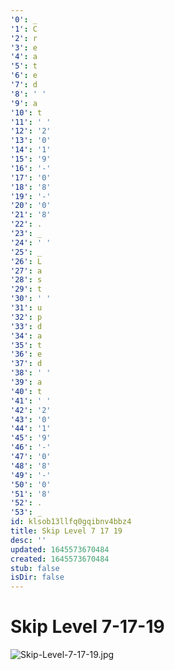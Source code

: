 ```yaml
---
'0': _
'1': C
'2': r
'3': e
'4': a
'5': t
'6': e
'7': d
'8': ' '
'9': a
'10': t
'11': ' '
'12': '2'
'13': '0'
'14': '1'
'15': '9'
'16': '-'
'17': '0'
'18': '8'
'19': '-'
'20': '0'
'21': '8'
'22': .
'23': _
'24': ' '
'25': _
'26': L
'27': a
'28': s
'29': t
'30': ' '
'31': u
'32': p
'33': d
'34': a
'35': t
'36': e
'37': d
'38': ' '
'39': a
'40': t
'41': ' '
'42': '2'
'43': '0'
'44': '1'
'45': '9'
'46': '-'
'47': '0'
'48': '8'
'49': '-'
'50': '0'
'51': '8'
'52': .
'53': _
id: klsob13llfq0gqibnv4bbz4
title: Skip Level 7 17 19
desc: ''
updated: 1645573670484
created: 1645573670484
stub: false
isDir: false
---
```


# Skip Level 7-17-19


![Skip-Level-7-17-19.jpg](/assets/skip-level-7-17-19-gamxxo1fj971.jpg)


